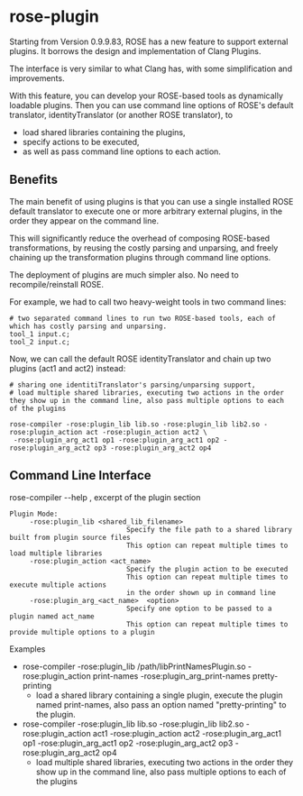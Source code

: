# rose-plugin

Starting from Version 0.9.9.83, ROSE has a new feature to support external plugins. It borrows the design and implementation of Clang Plugins.

The interface is very similar to what Clang has, with some simplification and improvements.

With this feature, you can develop your ROSE-based tools as dynamically loadable plugins. Then you can use command line options of ROSE's default translator, identityTranslator (or another ROSE translator), to
* load shared libraries containing the plugins,
* specify actions to be executed,
* as well as pass command line options to each action.

## Benefits

The main benefit of using plugins is that you can use a single installed ROSE default translator to execute one or more arbitrary external plugins, in the order they appear on the command line.

This will significantly reduce the overhead of composing ROSE-based transformations, by reusing the costly parsing and unparsing, and freely chaining up the transformation plugins through command line options.

The deployment of plugins are much simpler also. No need to recompile/reinstall ROSE.

For example, we had to call two heavy-weight tools in two command lines:
```
# two separated command lines to run two ROSE-based tools, each of which has costly parsing and unparsing. 
tool_1 input.c;
tool_2 input.c;
```

Now, we can call the default ROSE identityTranslator and chain up two plugins (act1 and act2) instead:
```
# sharing one identitiTranslator's parsing/unparsing support,
# load multiple shared libraries, executing two actions in the order they show up in the command line, also pass multiple options to each of the plugins

rose-compiler -rose:plugin_lib lib.so -rose:plugin_lib lib2.so -rose:plugin_action act -rose:plugin_action act2 \
 -rose:plugin_arg_act1 op1 -rose:plugin_arg_act1 op2 -rose:plugin_arg_act2 op3 -rose:plugin_arg_act2 op4 
```

## Command Line Interface
rose-compiler --help , excerpt of the plugin section 
```
Plugin Mode:
     -rose:plugin_lib <shared_lib_filename>
                             Specify the file path to a shared library built from plugin source files 
                             This option can repeat multiple times to load multiple libraries 
     -rose:plugin_action <act_name>
                             Specify the plugin action to be executed
                             This option can repeat multiple times to execute multiple actions 
                             in the order shown up in command line 
     -rose:plugin_arg_<act_name>  <option>
                             Specify one option to be passed to a plugin named act_name
                             This option can repeat multiple times to provide multiple options to a plugin 

```

Examples
* rose-compiler -rose:plugin_lib /path/libPrintNamesPlugin.so -rose:plugin_action print-names -rose:plugin_arg_print-names pretty-printing
  * load a shared library containing a single plugin, execute the plugin named print-names, also pass an option named "pretty-printing" to the plugin. 
* rose-compiler -rose:plugin_lib lib.so -rose:plugin_lib lib2.so -rose:plugin_action act1 -rose:plugin_action act2 -rose:plugin_arg_act1 op1 -rose:plugin_arg_act1 op2 -rose:plugin_arg_act2 op3 -rose:plugin_arg_act2 op4
  * load multiple shared libraries, executing two actions in the order they show up in the command line, also pass multiple options to each of the plugins
